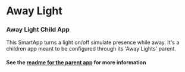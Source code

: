 # Away Light

### Away Light Child App
This SmartApp turns a light on/off simulate presence while away. It's a children app meant to be configured through its 'Away Lights' parent.

#### See the [readme for the parent app](https://github.com/astrowings/SmartThings/blob/master/smartapps/astrowings/away-lights.src/readme.md) for more information

